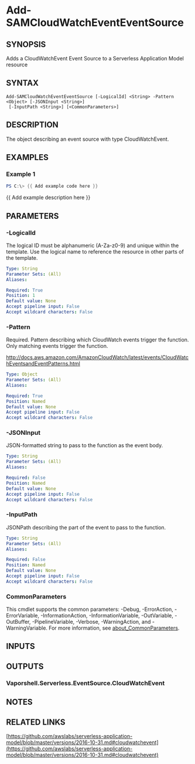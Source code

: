 # Add-SAMCloudWatchEventEventSource

## SYNOPSIS
Adds a CloudWatchEvent Event Source to a Serverless Application Model resource

## SYNTAX

```
Add-SAMCloudWatchEventEventSource [-LogicalId] <String> -Pattern <Object> [-JSONInput <String>]
 [-InputPath <String>] [<CommonParameters>]
```

## DESCRIPTION
The object describing an event source with type CloudWatchEvent.

## EXAMPLES

### Example 1
```powershell
PS C:\> {{ Add example code here }}
```

{{ Add example description here }}

## PARAMETERS

### -LogicalId
The logical ID must be alphanumeric (A-Za-z0-9) and unique within the template.
Use the logical name to reference the resource in other parts of the template.

```yaml
Type: String
Parameter Sets: (All)
Aliases:

Required: True
Position: 1
Default value: None
Accept pipeline input: False
Accept wildcard characters: False
```

### -Pattern
Required.
Pattern describing which CloudWatch events trigger the function.
Only matching events trigger the function.

http://docs.aws.amazon.com/AmazonCloudWatch/latest/events/CloudWatchEventsandEventPatterns.html

```yaml
Type: Object
Parameter Sets: (All)
Aliases:

Required: True
Position: Named
Default value: None
Accept pipeline input: False
Accept wildcard characters: False
```

### -JSONInput
JSON-formatted string to pass to the function as the event body.

```yaml
Type: String
Parameter Sets: (All)
Aliases:

Required: False
Position: Named
Default value: None
Accept pipeline input: False
Accept wildcard characters: False
```

### -InputPath
JSONPath describing the part of the event to pass to the function.

```yaml
Type: String
Parameter Sets: (All)
Aliases:

Required: False
Position: Named
Default value: None
Accept pipeline input: False
Accept wildcard characters: False
```

### CommonParameters
This cmdlet supports the common parameters: -Debug, -ErrorAction, -ErrorVariable, -InformationAction, -InformationVariable, -OutVariable, -OutBuffer, -PipelineVariable, -Verbose, -WarningAction, and -WarningVariable. For more information, see [about_CommonParameters](http://go.microsoft.com/fwlink/?LinkID=113216).

## INPUTS

## OUTPUTS

### Vaporshell.Serverless.EventSource.CloudWatchEvent
## NOTES

## RELATED LINKS

[https://github.com/awslabs/serverless-application-model/blob/master/versions/2016-10-31.md#cloudwatchevent](https://github.com/awslabs/serverless-application-model/blob/master/versions/2016-10-31.md#cloudwatchevent)

